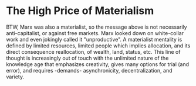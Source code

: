 # The High Price of Materialism

BTW, Marx was also a materialist, so the message above is not
necessarily anti-capitalist, or against free markets. Marx looked down
on white-collar work and even jokingly called it "unproductive". A
materialist mentality is defined by limited resources, limited people
which implies allocation, and its direct consequence reallocation, of
wealth, land, status, etc. This line of thought is increasingly out of
touch with the unlimited nature of the knowledge age that emphasizes
creativity, gives many options for trial (and error), and requires
-demands- asynchronicity, decentralization, and variety.














